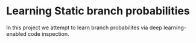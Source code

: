 # Learning Static branch probabilities

In this project we attempt to learn branch probabilites via deep learning-enabled code inspection. 



